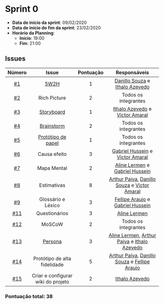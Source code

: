 # Sprint 0

- **Data de início da sprint**: 09/02/2020
- **Data de início do fim da sprint**: 23/02/2020
- **Horário da Planning**:
  - **Início**: 19:00
  - **Fim**: 21:00

## Issues

|                                   Número                                   |                         Issue                         | Pontuação |                                                                     Responsáveis                                                                     |
| :------------------------------------------------------------------------: | :---------------------------------------------------: | :-------: | :--------------------------------------------------------------------------------------------------------------------------------------------------: |
|  [#1](https://github.com/UnBArqDsw2020-2/2020.2_G3_ProjetoHigia/issues/1)  |   [5W2H](02-requisitos/pre-rastreabilidade/5w2h.md)   |     1     |                          [Danillo Souza](https://github.com/DanilloGS) e [Ithalo Azevedo](https://github.com/ithaloazevedo)                          |
|  [#2](https://github.com/UnBArqDsw2020-2/2020.2_G3_ProjetoHigia/issues/2)  |                     Rich Picture                      |     2     |                                                                 Todos os integrantes                                                                 |
|  [#3](https://github.com/UnBArqDsw2020-2/2020.2_G3_ProjetoHigia/issues/3)  | [Storyboard](02-requisitos/elicitacao/storyboard.md)  |     1     |                        [Ithalo Azevedo](https://github.com/ithaloazevedo) e [Victor Amaral](https://github.com/VictorAmaralC)                        |
|  [#4](https://github.com/UnBArqDsw2020-2/2020.2_G3_ProjetoHigia/issues/4)  |    [Brainstorm](01-designSprint/brainstorming.md)     |     2     |                                                                 Todos os integrantes                                                                 |
|  [#5](https://github.com/UnBArqDsw2020-2/2020.2_G3_ProjetoHigia/issues/5)  | [Protótipo de papel](01-designSprint/protipoPapel.md) |     1     |                                                                 Todos os integrantes                                                                 |
|  [#6](https://github.com/UnBArqDsw2020-2/2020.2_G3_ProjetoHigia/issues/6)  |                     Causa efeito                      |     3     |                       [Gabriel Hussein](https://github.com/GabrielHussein) e [Victor Amaral](https://github.com/VictorAmaralC)                       |
|  [#7](https://github.com/UnBArqDsw2020-2/2020.2_G3_ProjetoHigia/issues/7)  |                      Mapa Mental                      |     2     |                        [Aline Lermen](https://github.com/AlineLermen) e [Gabriel Hussein](https://github.com/GabrielHussein)                         |
|  [#8](https://github.com/UnBArqDsw2020-2/2020.2_G3_ProjetoHigia/issues/8)  |                      Estimativas                      |     8     |  [Arthur Paiva](https://github.com/ArthurPaivaT), [Danillo Souza](https://github.com/DanilloGS) e [Victor Amaral](https://github.com/VictorAmaralC)  |
|  [#9](https://github.com/UnBArqDsw2020-2/2020.2_G3_ProjetoHigia/issues/9)  |                  Glossário e Léxico                   |     3     |                      [Fellipe Araujo](https://github.com/fellipe-araujo) e [Gabriel Hussein](https://github.com/GabrielHussein)                      |
| [#11](https://github.com/UnBArqDsw2020-2/2020.2_G3_ProjetoHigia/issues/11) |                     Questionários                     |     3     |                                                    [Aline Lermen](https://github.com/AlineLermen)                                                    |
| [#12](https://github.com/UnBArqDsw2020-2/2020.2_G3_ProjetoHigia/issues/12) |                        MoSCoW                         |     2     |                                                                 Todos os integrantes                                                                 |
| [#13](https://github.com/UnBArqDsw2020-2/2020.2_G3_ProjetoHigia/issues/13) |    [Persona](02-requisitos/elicitacao/personas.md)    |     3     | [Aline Lermen](https://github.com/AlineLermen), [Arthur Paiva](https://github.com/ArthurPaivaT) e [Ithalo Azevedo](https://github.com/ithaloazevedo) |
| [#14](https://github.com/UnBArqDsw2020-2/2020.2_G3_ProjetoHigia/issues/14) |             Protótipo de alta fidelidade              |     5     | [Arthur Paiva](https://github.com/ArthurPaivaT), [Danillo Souza](https://github.com/DanilloGS) e [Fellipe Araujo](https://github.com/fellipe-araujo) |
| [#15](https://github.com/UnBArqDsw2020-2/2020.2_G3_ProjetoHigia/issues/15) |          Criar e configurar wiki do projeto           |     2     |                                                  [Ithalo Azevedo](https://github.com/ithaloazevedo)                                                  |

<h3>Pontuação total: 38</h3>
